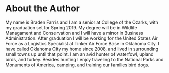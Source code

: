 # About the Author

My name is Braden Farris and I am a senior at College of the Ozarks, with my graduation set for Spring 2019. My degree will be in Wildlife Managament and Conservation and I will have a minor in Business Administration. After graduation I will be working for the United States Air Force as a Logistics Specialist at Tinker Air Force Base in Oklahoma City. I have called Oklahoma City my home since 2008, and lived in surrounding small towns up until that point. I am an avid hunter of waterfowl, upland birds, and turkey. Besides hunting I enjoy traveling to the National Parks and Monuments of America, camping, and training our families bird dogs. 
